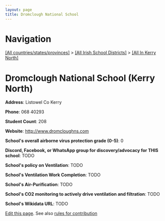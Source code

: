 ```yaml
---
layout: page
title: Dromclough National School
---
```

# Navigation

[[All countries/states/provinces]](../../..) > [[All Irish School Districts]](../..) > [[All In Kerry North]](..)

# Dromclough National School (Kerry North)

**Address**: Listowel Co Kerry

**Phone**: 068 40293

**Student Count**: 208

**Website**: <http://www.dromcloughns.com>

**School's overall airborne virus protection grade (0-5)**: 0

**Discord, Facebook, or WhatsApp group for discovery/advocacy for THIS school**: TODO

**School's policy on Ventilation**: TODO

**School's Ventilation Work Completion**: TODO

**School's Air-Purification**: TODO

**School's CO2 monitoring to actively drive ventilation and filtration**: TODO

**School's Wikidata URL**: TODO


[Edit this page](https://github.com/ventilate-schools/Ireland/edit/main/./Kerry_North/Dromclough_National_School.md). See also [rules for contribution](../../../contribution-rules/)